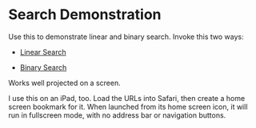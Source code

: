 # Search Demonstration

Use this to demonstrate linear and binary search. Invoke this two ways:

* [Linear Search](index.html)

* [Binary Search](index.html?sorted=1)

Works well projected on a screen.

I use this on an iPad, too. Load the URLs into Safari, then create a home screen bookmark for it.
When launched from its home screen icon, it will run in fullscreen mode, with no address bar or
navigation buttons.
